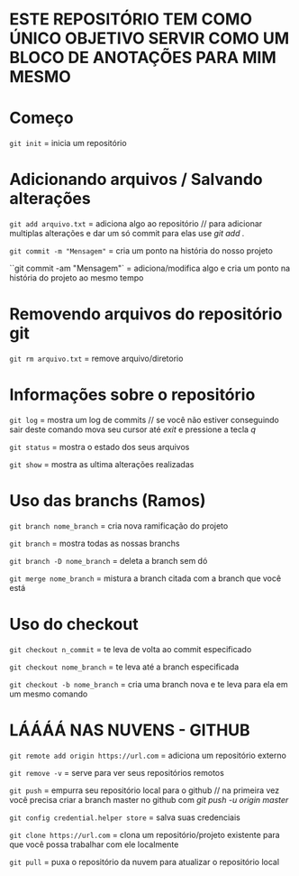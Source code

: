 # ESTE REPOSITÓRIO TEM COMO ÚNICO OBJETIVO SERVIR COMO UM BLOCO DE ANOTAÇÕES PARA MIM MESMO

# Começo
`git init` = inicia um repositório

# Adicionando arquivos / Salvando alterações 
`git add arquivo.txt` = adiciona algo ao repositório // para adicionar multiplas alterações e dar um só commit para elas use *git add .*

`git commit -m "Mensagem"` = cria um ponto na história do nosso projeto

``git commit -am "Mensagem"` = adiciona/modifica algo e cria um ponto na história do projeto ao mesmo tempo

# Removendo arquivos do repositório git
`git rm arquivo.txt` = remove arquivo/diretorio 

# Informações sobre o repositório
`git log` = mostra um log de commits // se você não estiver conseguindo sair deste comando mova seu cursor até *exit* e pressione a tecla *q*

`git status` = mostra o estado dos seus arquivos

`git show` = mostra as ultima alterações realizadas

# Uso das branchs (Ramos)
`git branch nome_branch` = cria nova ramificação do projeto

`git branch` = mostra todas as nossas branchs

`git branch -D nome_branch` = deleta a branch sem dó 

`git merge nome_branch` = mistura a branch citada com a branch que você está

# Uso do checkout
`git checkout n_commit` = te leva de volta ao commit especificado 

`git checkout nome_branch` = te leva até a branch especificada

`git checkout -b nome_branch` = cria uma branch nova e te leva para ela em um mesmo comando

# LÁÁÁÁ NAS NUVENS - GITHUB
`git remote add origin https://url.com` = adiciona um repositório externo

`git remove -v` =  serve para ver seus repositórios remotos

`git push` = empurra seu repositório local para o github // na primeira vez você precisa criar a branch master no github com *git push -u origin master*

`git config credential.helper store` = salva suas credenciais

`git clone https://url.com` = clona um repositório/projeto existente para que você possa trabalhar com ele localmente

`git pull` = puxa o repositório da nuvem para atualizar o repositório local

